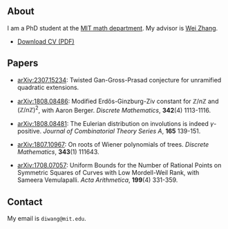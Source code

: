 ## About

I am a PhD student at the [MIT math department](https://math.mit.edu/directory/profile.html?pid=2194).
My advisor is [Wei Zhang](https://math.mit.edu/~wz2113/).

- [Download CV (PDF)](cv.pdf)

## Papers

- [arXiv:2307.15234](https://arxiv.org/abs/2307.15234):
  Twisted Gan-Gross-Prasad conjecture for unramified quadratic extensions.

- [arXiv:1808.08486](https://arxiv.org/abs/1808.08486):
  Modified Erdős-Ginzburg-Ziv constant for $\mathbb{Z}/n\mathbb{Z}$ and $(\mathbb{Z}/n\mathbb{Z})^2$, with Aaron Berger.
  _Discrete Mathematics_, **342**(4) 1113-1116.

- [arXiv:1808.08481](https://arxiv.org/abs/1808.08481):
  The Eulerian distribution on involutions is indeed $\gamma$-positive.
  _Journal of Combinatorial Theory Series A_, **165** 139-151.

- [arXiv:1807.10967](https://arxiv.org/abs/1807.10967):
  On roots of Wiener polynomials of trees.
  _Discrete Mathematics_, **343**(1) 111643.

- [arXiv:1708.07057](https://arxiv.org/abs/1708.07057):
  Uniform Bounds for the Number of Rational Points on Symmetric Squares of Curves with Low Mordell-Weil Rank, with Sameera Vemulapalli.
  _Acta Arithmetica_, **199**(4) 331-359.

## Contact

My email is `diwang@mit.edu`.

